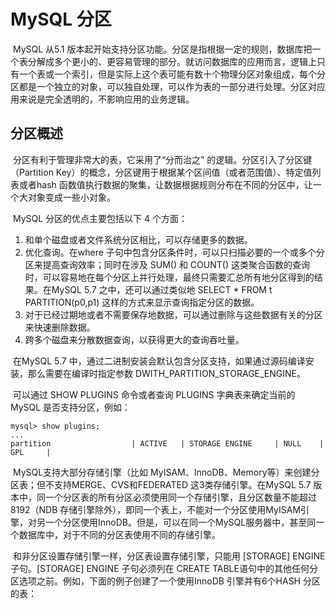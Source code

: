 # MySQL 分区

​		MySQL 从5.1 版本起开始支持分区功能。分区是指根据一定的规则，数据库把一个表分解成多个更小的、更容易管理的部分。就访问数据库的应用而言，逻辑上只有一个表或一个索引，但是实际上这个表可能有数十个物理分区对象组成，每个分区都是一个独立的对象，可以独自处理，可以作为表的一部分进行处理。分区对应用来说是完全透明的，不影响应用的业务逻辑。

## 分区概述

​		分区有利于管理非常大的表，它采用了“分而治之” 的逻辑。分区引入了分区键（Partition Key）的概念，分区键用于根据某个区间值（或者范围值）、特定值列表或者hash 函数值执行数据的聚集，让数据根据规则分布在不同的分区中，让一个大对象变成一些小对象。

​		MySQL 分区的优点主要包括以下 4 个方面：

1. 和单个磁盘或者文件系统分区相比，可以存储更多的数据。
2. 优化查询。在where 子句中包含分区条件时，可以只扫描必要的一个或多个分区来提高查询效率；同时在涉及 SUM() 和 COUNT() 这类聚合函数的查询时，可以容易地在每个分区上并行处理，最终只需要汇总所有地分区得到的结果。在MySQL 5.7 之中，还可以通过类似地 SELECT * FROM t PARTITION(p0,p1) 这样的方式来显示查询指定分区的数据。
3. 对于已经过期地或者不需要保存地数据，可以通过删除与这些数据有关的分区来快速删除数据。
4. 跨多个磁盘来分散数据查询，以获得更大的查询吞吐量。



​		在MySQL 5.7 中，通过二进制安装会默认包含分区支持，如果通过源码编译安装，那么需要在编译时指定参数 DWITH_PARTITION_STORAGE_ENGINE。

​		可以通过 SHOW PLUGINS 命令或者查询 PLUGINS 字典表来确定当前的 MySQL 是否支持分区，例如：

```mysql
mysql> show plugins;
...
partition                  | ACTIVE   | STORAGE ENGINE     | NULL    | GPL     |
```

​		MySQL支持大部分存储引擎（比如 MyISAM、InnoDB、Memory等）来创建分区表；但不支持MERGE、CVS和FEDERATED 这3类存储引擎。在MySQL 5.7 版本中，同一个分区表的所有分区必须使用同一个存储引擎，且分区数量不能超过 8192（NDB 存储引擎除外），即同一个表上，不能对一个分区使用MyISAM引擎，对另一个分区使用InnoDB。但是，可以在同一个MySQL服务器中，甚至同一个数据库中，对于不同的分区表使用不同的存储引擎。

​		和非分区设置存储引擎一样，分区表设置存储引擎，只能用 [STORAGE] ENGINE 子句。[STORAGE] ENGINE 子句必须列在 CREATE TABLE语句中的其他任何分区选项之前。例如，下面的例子创建了一个使用InnoDB 引擎并有6个HASH 分区的表：

```mysql

```

